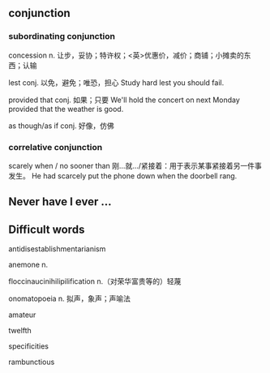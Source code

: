 ## conjunction
### subordinating conjunction
concession 
n. 让步，妥协；特许权；<英>优惠价，减价；商铺；小摊卖的东西；认输

lest 
conj. 以免，避免；唯恐，担心
Study hard lest you should fail.

provided that 
conj. 如果；只要
We'll hold the concert on next Monday provided that the weather is good.

as though/as if 
conj. 好像，仿佛

### correlative conjunction
scarely when / no sooner than
刚...就.../紧接着：用于表示某事紧接着另一件事发生。
He had scarcely put the phone down when the doorbell rang.


## Never have I ever ...

## Difficult words

antidisestablishmentarianism

anemone 
n.

floccinaucinihilipilification
n.（对荣华富贵等的）轻蔑

onomatopoeia
n. 拟声，象声；声喻法

amateur

twelfth

specificities

rambunctious